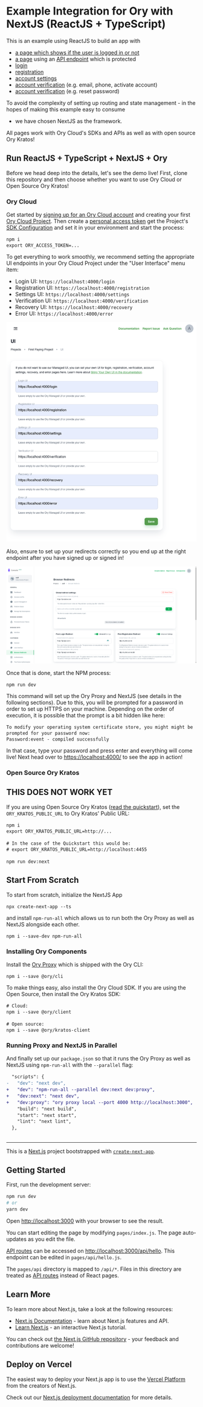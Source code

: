 # Example Integration for Ory with NextJS (ReactJS + TypeScript)

This is an example using ReactJS to build an app with

- [a page which shows if the user is logged in or not](pages/index.tsx)
- [a page](pages/protected.tsx) using an [API endpoint](pages/api/protected.ts)
  which is protected
- [login](pages/login.tsx)
- [registration](pages/ui/registration.tsx)
- [account settings](pages/ui/settings.tsx)
- [account verification](pages/ui/verification.tsx) (e.g. email, phone, activate
  account)
- [account verification](pages/ui/recovery.tsx) (e.g. reset password)

To avoid the complexity of setting up routing and state management - in the
hopes of making this example easy to consume

- we have chosen NextJS as the framework.

All pages work with Ory Cloud's SDKs and APIs as well as with open source Ory
Kratos!

## Run ReactJS + TypeScript + NextJS + Ory

Before we head deep into the details, let's see the demo live! First, clone this
repository and then choose whether you want to use Ory Cloud or Open Source Ory
Kratos!

### Ory Cloud

Get started by
[signing up for an Ory Cloud account](https://console.ory.sh/registration) and
creating your first
[Ory Cloud Project](https://www.ory.sh/docs/start-building/create-project). Then
create a
[personal access token](https://www.ory.sh/docs/guides/create-personal-access-token)
get the Project's
[SDK Configuration](https://www.ory.sh/docs/concepts/services-api/#sdk-configuration)
and set it in your environment and start the process:

```
npm i
export ORY_ACCESS_TOKEN=...
```

To get everything to work smoothly, we recommend setting the appropriate UI
endpoints in your Ory Cloud Project under the "User Interface" menu item:

- Login UI: `https://localhost:4000/login`
- Registration UI: `https://localhost:4000/registration`
- Settings UI: `https://localhost:4000/settings`
- Verification UI: `https://localhost:4000/verification`
- Recovery UI: `https://localhost:4000/recovery`
- Error UI: `https://localhost:4000/error`

![Ory Cloud Project User Interface Configuration](./docs/images/ui-settings.png)

Also, ensure to set up your redirects correctly so you end up at the right
endpoint after you have signed up or signed in!

![Ory Cloud Project User Interface Configuration](./docs/images/redirects.png)

Once that is done, start the NPM process:

```
npm run dev
```

This command will set up the Ory Proxy and NextJS (see details in the following
sections). Due to this, you will be prompted for a password in order to set up
HTTPS on your machine. Depending on the order of execution, it is possible that
the prompt is a bit hidden like here:

```
To modify your operating system certificate store, you might might be prompted for your password now:
Password:event - compiled successfully
```

In that case, type your password and press enter and everything will come live!
Next head over to [https://localhost:4000/](https://localhost:4000/) to see the
app in action!

### Open Source Ory Kratos

## THIS DOES NOT WORK YET

If you are using Open Source Ory Kratos
([read the quickstart](https://www.ory.sh/kratos/docs/quickstart)), set the
`ORY_KRATOS_PUBLIC_URL` to Ory Kratos' Public URL:

```
npm i
export ORY_KRATOS_PUBLIC_URL=http://...

# In the case of the Quickstart this would be:
# export ORY_KRATOS_PUBLIC_URL=http://localhost:4455

npm run dev:next
```

## Start From Scratch

To start from scratch, initialize the NextJS App

```
npx create-next-app --ts
```

and install `npm-run-all` which allows us to run both the Ory Proxy as well as
NextJS alongside each other.

```
npm i --save-dev npm-run-all
```

### Installing Ory Components

Install the [Ory Proxy](https://www.ory.sh/docs/guides/proxy) which is shipped
with the Ory CLI:

```
npm i --save @ory/cli
```

To make things easy, also install the Ory Cloud SDK. If you are using the Open
Source, then install the Ory Kratos SDK:

```
# Cloud:
npm i --save @ory/client

# Open source:
npm i --save @ory/kratos-client
```

### Running Proxy and NextJS in Parallel

And finally set up our `package.json` so that it runs the Ory Proxy as well as
NextJS using `npm-run-all` with the `--parallel` flag:

```diff
  "scripts": {
-   "dev": "next dev",
+   "dev": "npm-run-all --parallel dev:next dev:proxy",
+   "dev:next": "next dev",
+   "dev:proxy": "ory proxy local --port 4000 http://localhost:3000",
    "build": "next build",
    "start": "next start",
    "lint": "next lint",
  },
```

##

---

This is a [Next.js](https://nextjs.org/) project bootstrapped with
[`create-next-app`](https://github.com/vercel/next.js/tree/canary/packages/create-next-app).

## Getting Started

First, run the development server:

```bash
npm run dev
# or
yarn dev
```

Open [http://localhost:3000](http://localhost:3000) with your browser to see the
result.

You can start editing the page by modifying `pages/index.js`. The page
auto-updates as you edit the file.

[API routes](https://nextjs.org/docs/api-routes/introduction) can be accessed on
[http://localhost:3000/api/hello](http://localhost:3000/api/hello). This
endpoint can be edited in `pages/api/hello.js`.

The `pages/api` directory is mapped to `/api/*`. Files in this directory are
treated as [API routes](https://nextjs.org/docs/api-routes/introduction) instead
of React pages.

## Learn More

To learn more about Next.js, take a look at the following resources:

- [Next.js Documentation](https://nextjs.org/docs) - learn about Next.js
  features and API.
- [Learn Next.js](https://nextjs.org/learn) - an interactive Next.js tutorial.

You can check out
[the Next.js GitHub repository](https://github.com/vercel/next.js/) - your
feedback and contributions are welcome!

## Deploy on Vercel

The easiest way to deploy your Next.js app is to use the
[Vercel Platform](https://vercel.com/new?utm_medium=default-template&filter=next.js&utm_source=create-next-app&utm_campaign=create-next-app-readme)
from the creators of Next.js.

Check out our
[Next.js deployment documentation](https://nextjs.org/docs/deployment) for more
details.
